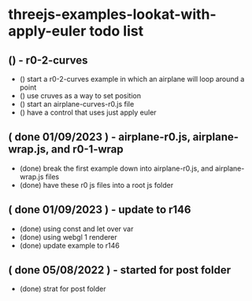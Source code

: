 # threejs-examples-lookat-with-apply-euler todo list

## () - r0-2-curves
* () start a r0-2-curves example in which an airplane will loop around a point
* () use cruves as a way to set position
* () start an airplane-curves-r0.js file
* () have a control that uses just apply euler

## ( done 01/09/2023 ) - airplane-r0.js, airplane-wrap.js, and r0-1-wrap
* (done) break the first example down into airplane-r0.js, and airplane-wrap.js files
* (done) have these r0 js files into a root js folder

## ( done 01/09/2023 ) - update to r146
* (done) using const and let over var
* (done) using webgl 1 renderer
* (done) update example to r146

## ( done 05/08/2022 ) - started for post folder
* (done) strat for post folder
